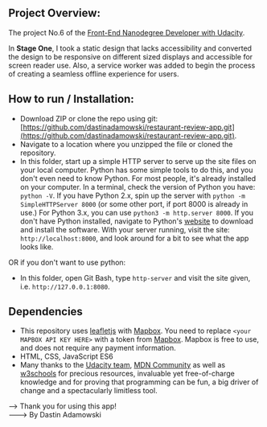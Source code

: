 ## Project Overview:

The project No.6 of the [Front-End Nanodegree Developer with Udacity](https://eu.udacity.com/course/front-end-web-developer-nanodegree--nd001).

In **Stage One**, I took a static design that lacks accessibility and converted the design to be responsive on different sized displays and accessible for screen reader use. Also, a service worker was added to begin the process of creating a seamless offline experience for users.

## How to run / Installation:

  * Download ZIP or clone the repo using git: [https://github.com/dastinadamowski/restaurant-review-app.git](https://github.com/dastinadamowski/restaurant-review-app.git).
  * Navigate to a location where you unzipped the file or cloned the repository.
  * In this folder, start up a simple HTTP server to serve up the site files on your local computer. Python has some simple tools to do this, and you don't even need to know Python. For most people, it's already installed on your computer.
  In a terminal, check the version of Python you have: `python -V`. If you have Python 2.x, spin up the server with `python -m SimpleHTTPServer 8000` (or some other port, if port 8000 is already in use.) For Python 3.x, you can use `python3 -m http.server 8000`. If you don't have Python installed, navigate to Python's [website](https://www.python.org/) to download and install the software.
  With your server running, visit the site: `http://localhost:8000`, and look around for a bit to see what the app looks like.

  OR if you don't want to use python:

  * In this folder, open Git Bash, type `http-server` and visit the site given, i.e. `http://127.0.0.1:8080`.

## Dependencies

 * This repository uses [leafletjs](https://leafletjs.com/) with [Mapbox](https://www.mapbox.com/). You need to replace `<your MAPBOX API KEY HERE>` with a token from [Mapbox](https://www.mapbox.com/). Mapbox is free to use, and does not require any payment information.
 * HTML, CSS, JavaScript ES6
 * Many thanks to the [Udacity team](https://eu.udacity.com/), [MDN Community](https://developer.mozilla.org/en-US/docs/Learn/HTML) as well as [w3schools](https://www.w3schools.com/) for precious resources, invaluable yet free-of-charge knowledge and for proving that programming can be fun, a big driver of change and a spectacularly limitless tool.

--> Thank you for using this app!  
---> By Dastin Adamowski   
